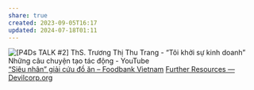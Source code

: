 ```yaml
---
share: true
created: 2023-09-05T16:17
updated: 2024-07-18T01:11
---
```

 ![\[P4Ds TALK #2\] ThS. Trương Thị Thu Trang - “Tôi khởi sự kinh doanh” Những câu chuyện tạo tác động - YouTube](https://youtu.be/_hX2Sm5aOTk?si=gzGbUJi3-nIE5HZQ)
[“Siêu nhân” giải cứu đồ ăn – Foodbank Vietnam](https://foodbankvietnam.com/sieu-nhan-giai-cuu-do-an/)
[Further Resources — Devilcorp.org](https://www.devilcorp.org/further-resources)